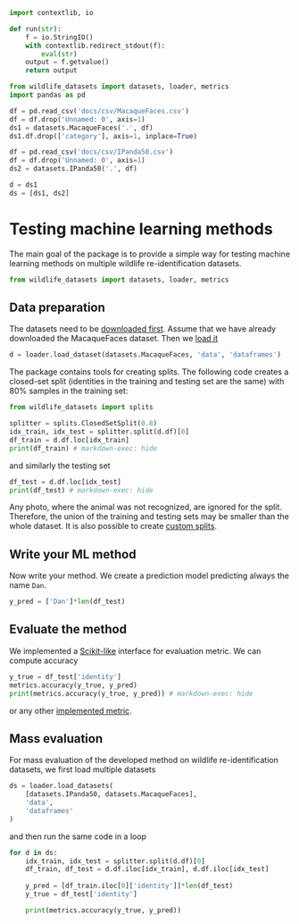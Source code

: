 ```python exec="true" session="run"
import contextlib, io

def run(str):
    f = io.StringIO()
    with contextlib.redirect_stdout(f):
        eval(str)
    output = f.getvalue()
    return output
```

```python exec="true" session="run"
from wildlife_datasets import datasets, loader, metrics
import pandas as pd

df = pd.read_csv('docs/csv/MacaqueFaces.csv')
df = df.drop('Unnamed: 0', axis=1)
ds1 = datasets.MacaqueFaces('.', df)
ds1.df.drop(['category'], axis=1, inplace=True)

df = pd.read_csv('docs/csv/IPanda50.csv')
df = df.drop('Unnamed: 0', axis=1)
ds2 = datasets.IPanda50('.', df)

d = ds1
ds = [ds1, ds2]
```

# Testing machine learning methods

The main goal of the package is to provide a simple way for testing machine learning methods on multiple wildlife re-identification datasets.

```python
from wildlife_datasets import datasets, loader, metrics
```

## Data preparation

The datasets need to be [downloaded first](../tutorial_datasets#downloading-datasets). Assume that we have already downloaded the MacaqueFaces dataset. Then we [load it](../tutorial_datasets#working-with-multiple-datasets)

```python
d = loader.load_dataset(datasets.MacaqueFaces, 'data', 'dataframes')
```

The package contains tools for creating splits. The following code creates a closed-set split (identities in the training and testing set are the same) with 80% samples in the training set:

```python exec="true" source="above" result="console" session="run"
from wildlife_datasets import splits

splitter = splits.ClosedSetSplit(0.8)
idx_train, idx_test = splitter.split(d.df)[0]
df_train = d.df.loc[idx_train]
print(df_train) # markdown-exec: hide
```

and similarly the testing set

```python exec="true" source="above" result="console" session="run"
df_test = d.df.loc[idx_test]
print(df_test) # markdown-exec: hide
```

Any photo, where the animal was not recognized, are ignored for the split. Therefore, the union of the training and testing sets may be smaller than the whole dataset. It is also possible to create [custom splits](../tutorial_splits).

## Write your ML method

Now write your method. We create a prediction model predicting always the name `Dan`.

```python exec="true" source="above" session="run"
y_pred = ['Dan']*len(df_test)
```

## Evaluate the method

We implemented a [Scikit-like](https://scikit-learn.org/stable/modules/classes.html#module-sklearn.metrics) interface for evaluation metric. We can compute accuracy

```python exec="true" source="above" result="console" session="run"
y_true = df_test['identity']
metrics.accuracy(y_true, y_pred)
print(metrics.accuracy(y_true, y_pred)) # markdown-exec: hide
```

or any other [implemented metric](tutorial_evaluation.md).

## Mass evaluation

For mass evaluation of the developed method on wildlife re-identification datasets, we first load multiple datasets

```python
ds = loader.load_datasets(
    [datasets.IPanda50, datasets.MacaqueFaces],
    'data',
    'dataframes'
)
```

and then run the same code in a loop

```python exec="true" source="above" result="console" session="run"
for d in ds:
    idx_train, idx_test = splitter.split(d.df)[0]
    df_train, df_test = d.df.iloc[idx_train], d.df.iloc[idx_test]
    
    y_pred = [df_train.iloc[0]['identity']]*len(df_test)
    y_true = df_test['identity']

    print(metrics.accuracy(y_true, y_pred))
```




